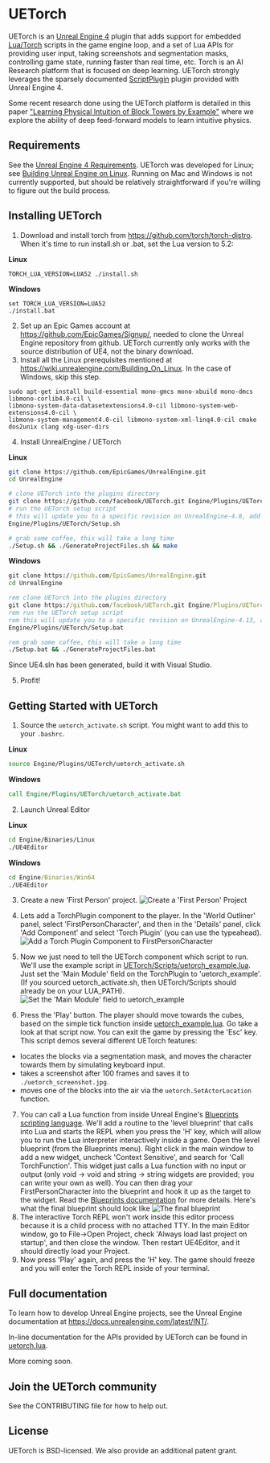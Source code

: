
# UETorch
UETorch is an [Unreal Engine 4](http://www.unrealengine.com) plugin that adds support for embedded [Lua/Torch](http://torch.ch/) scripts in the game engine loop, and a set of Lua APIs for providing user input, taking screenshots and segmentation masks, controlling game state, running faster than real time, etc. Torch is an AI Research platform that is focused on deep learning.
UETorch strongly leverages the sparsely documented [ScriptPlugin](https://forums.unrealengine.com/showthread.php?3958-Scripting-Language-extensions-via-plugins) plugin provided with Unreal Engine 4.

Some recent research done using the UETorch platform is detailed in this paper ["Learning Physical Intuition of Block Towers by Example"](http://arxiv.org/abs/1603.01312) where we explore the ability of deep feed-forward models to learn intuitive physics.

## Requirements
See the [Unreal Engine 4 Requirements](https://docs.unrealengine.com/latest/INT/GettingStarted/RecommendedSpecifications/).
UETorch was developed for Linux; see [Building Unreal Engine on Linux](https://wiki.unrealengine.com/Building_On_Linux#Prerequisites). Running on Mac and Windows is not currently supported, but should be relatively straightforward if you're willing to figure out the build process.


## Installing UETorch
1. Download and install torch from https://github.com/torch/torch-distro. When it's time to run install.sh or .bat, set the Lua version to 5.2:

 **Linux**
 ```
 TORCH_LUA_VERSION=LUA52 ./install.sh
 ```
 **Windows**
 ```
 set TORCH_LUA_VERSION=LUA52
 ./install.bat
 ```

2. Set up an Epic Games account at https://github.com/EpicGames/Signup/, needed to clone the Unreal Engine repository from github. UETorch currently only works with the source distribution of UE4, not the binary download.  
3. Install all the Linux prerequisites mentioned at https://wiki.unrealengine.com/Building_On_Linux. In the case of Windows, skip this step.
 ```
 sudo apt-get install build-essential mono-gmcs mono-xbuild mono-dmcs libmono-corlib4.0-cil \
 libmono-system-data-datasetextensions4.0-cil libmono-system-web-extensions4.0-cil \
 libmono-system-management4.0-cil libmono-system-xml-linq4.0-cil cmake dos2unix clang xdg-user-dirs
 ```
4. Install UnrealEngine / UETorch

 **Linux**
 ```bash
 git clone https://github.com/EpicGames/UnrealEngine.git
 cd UnrealEngine
 
 # clone UETorch into the plugins directory
 git clone https://github.com/facebook/UETorch.git Engine/Plugins/UETorch
 # run the UETorch setup script
 # this will update you to a specific revision on UnrealEngine-4.8, add some patches, and set up the Lua paths
 Engine/Plugins/UETorch/Setup.sh
 
 # grab some coffee, this will take a long time
 ./Setup.sh && ./GenerateProjectFiles.sh && make
 ```
 **Windows**
 ```bat
 git clone https://github.com/EpicGames/UnrealEngine.git
 cd UnrealEngine
 
 rem clone UETorch into the plugins directory
 git clone https://github.com/facebook/UETorch.git Engine/Plugins/UETorch
 rem run the UETorch setup script
 rem this will update you to a specific revision on UnrealEngine-4.13, add some patches, and set up the Lua paths
 Engine/Plugins/UETorch/Setup.bat
 
 rem grab some coffee, this will take a long time
 ./Setup.bat && ./GenerateProjectFiles.bat
 ```
 Since UE4.sln has been generated, build it with Visual Studio.

5. Profit!

## Getting Started with UETorch

1. Source the `uetorch_activate.sh` script. You might want to add this to your `.bashrc`.

 **Linux**
 ```bash
 source Engine/Plugins/UETorch/uetorch_activate.sh
 ```
 **Windows**
 ```bat
 call Engine/Plugins/UETorch/uetorch_activate.bat
 ```

2. Launch Unreal Editor 

 **Linux**
 ```bash
 cd Engine/Binaries/Linux
 ./UE4Editor
 ```
 **Windows**
 ```bat
 cd Engine/Binaries/Win64
 ./UE4Editor
 ```

3. Create a new 'First Person' project. 
 ![Create a 'First Person' Project](Resources/Screenshots/ut_setup.png)

4. Lets add a TorchPlugin component to the player. In the 'World Outliner' panel, select 'FirstPersonCharacter', and then in the 'Details' panel, click 'Add Component' and select 'Torch Plugin' (you can use the typeahead).
 ![Add a Torch Plugin Component to FirstPersonCharacter](Resources/Screenshots/fpc_add.png)

5. Now we just need to tell the UETorch component which script to run. We'll use the example script in [UETorch/Scripts/uetorch\_example.lua](Scripts/uetorch_example.lua). Just set the 'Main Module' field on the TorchPlugin to 'uetorch\_example'. (If you sourced uetorch\_activate.sh, then UETorch/Scripts should already be on your LUA_PATH).
 ![Set the 'Main Module' field to uetorch\_example](Resources/Screenshots/torchplugin_module.png)

6. Press the 'Play' button. The player should move towards the cubes, based on the simple tick function inside [uetorch\_example.lua](Scripts/uetorch_example.lua). Go take a look at that script now. You can exit the game by pressing the 'Esc' key. This script demos several different UETorch features: 
  * locates the blocks via a segmentation mask, and moves the character towards them by simulating keyboard input.
  * takes a screenshot after 100 frames and saves it to `./uetorch_screenshot.jpg`.
  * moves one of the blocks into the air via the `uetorch.SetActorLocation` function.
7. You can call a Lua function from inside Unreal Engine's [Blueprints scripting language](https://docs.unrealengine.com/latest/INT/Engine/Blueprints/index.html). We'll add a routine to the 'level blueprint' that calls into Lua and starts the REPL when you press the 'H' key, which will allow you to run the Lua interpreter interactively inside a game. Open the level blueprint (from the Blueprints menu). Right click in the main window to add a new widget, uncheck 'Context Sensitive', and search for 'Call TorchFunction'. This widget just calls a Lua function with no input or output (only void -> void and string -> string widgets are provided; you can write your own as well). You can then drag your FirstPersonCharacter into the blueprint and hook it up as the target to the widget. Read the [Blueprints documentation](https://docs.unrealengine.com/latest/INT/Engine/Blueprints/index.html) for more details. Here's what the final blueprint should look like
 ![The final blueprint](Resources/Screenshots/torch_bp.png)
8. The interactive Torch REPL won't work inside this editor process because it is a child process with no attached TTY. In the main Editor window, go to File->Open Project, check 'Always load last project on startup', and then close the window. Then restart UE4Editor, and it should directly load your Project.
9. Now press 'Play' again, and press the 'H' key. The game should freeze and you will enter the Torch REPL inside of your terminal.

## Full documentation
To learn how to develop Unreal Engine projects, see the Unreal Engine documentation at https://docs.unrealengine.com/latest/INT/.

In-line documentation for the APIs provided by UETorch can be found in [uetorch.lua](Scripts/uetorch.lua).

More coming soon.

## Join the UETorch community
See the CONTRIBUTING file for how to help out.

## License
UETorch is BSD-licensed. We also provide an additional patent grant.
